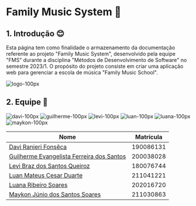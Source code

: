 
# Family Music System 🎷

## 1. Introdução 😊

Esta página tem como finalidade o armazenamento da documentação referente ao projeto "Family Music System", desenvolvido pela equipe "FMS" durante a disciplina "Métodos de Desenvolvimento de Software" no semestre 2023/1. O propósito do projeto consiste em criar uma aplicação web para gerenciar a escola de música "Family Music School". 

![logo-100px](https://user-images.githubusercontent.com/89596623/232324171-b4e4cb66-a4b4-4f98-8e65-2a5f54bdacb7.png)

## 2. Equipe 🤝

![davi-100px](https://user-images.githubusercontent.com/89596623/232325365-f51e4b38-d22e-4f74-ab3f-a39b55a71721.png) ![guilherme-100px](https://user-images.githubusercontent.com/89596623/232325368-feb63fbe-fe9f-4e8a-aa7f-1666a4a7e407.png) ![levi-100px](https://user-images.githubusercontent.com/89596623/232325382-09f5ce01-2580-462d-ab33-88ed6863ddc0.png) ![luan-100px](https://user-images.githubusercontent.com/89596623/232325387-e9d71652-536c-46ea-99ef-26182b0af2d0.png) ![luana-100px](https://user-images.githubusercontent.com/89596623/232325390-1e27cef3-f27c-49dd-9b05-f61952f2c506.png) ![maykon-100px](https://user-images.githubusercontent.com/89596623/232325392-79161aa9-10dd-4be2-9623-e7cd645b6455.png)    

| Nome                                                 | Matrícula |
| ---------------------------------------------------- | --------- |
| [Davi Ranieri Fonsêca](https://github.com/davirany)    | 190086131 |
| [Guilherme Evangelista Ferreira dos Santos](https://github.com/guinuto)   | 200038028 |
| [Levi Braz dos Santos Queiroz](https://github.com/lordiin)             | 180076744 |
| [Luan Mateus Cesar Duarte](https://github.com/luanduartee)   | 211041221 |
| [Luana Ribeiro Soares](https://github.com/luanasoares0901)    | 202016720 |
| [Maykon Júnio dos Santos Soares](https://github.com/maykonjuso)    | 211030863 |


